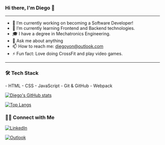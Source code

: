 ### Hi there, I'm Diego 👋
<hr>

- 🔭 I’m currently working on becoming a Software Developer!
- 🌱 I’m currently learning Frontend and Backend technologies.
- 🎓 I have a degree in Mechatronics Engineering.
- 💬 Ask me about anything
- 📫 How to reach me: diegoyon@outlook.com
- ⚡ Fun fact: Love doing CrossFit and play video games.
<hr>
<h3>🛠 Tech Stack</h3>
- HTML
- CSS
- JavaScript
- Git & GitHub
- Webpack


[![Diego's GitHub stats](https://github-readme-stats.vercel.app/api?username=diegoyon&show_icons=true)](https://github.com/anuraghazra/github-readme-stats)

[![Top Langs](https://github-readme-stats.vercel.app/api/top-langs/?username=diegoyon&layout=compact)](https://github.com/anuraghazra/github-readme-stats)

<h3> 🤝🏻 Connect with Me </h3>

<a href="https://www.linkedin.com/in/diego-yon/"><img src="https://img.shields.io/badge/LinkedIn-0077B5?style=for-the-badge&logo=linkedin&logoColor=white" alt="LinkedIn"/></a>

<a href="mailto:diegoyon@outlook.com"><img src="https://img.shields.io/badge/Microsoft_Outlook-0078D4?style=for-the-badge&logo=microsoft-outlook&logoColor=white" alt="Outlook"/></a>
